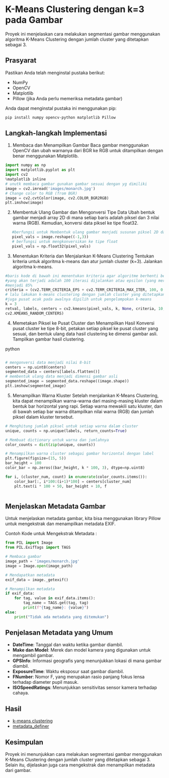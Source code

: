 # K-Means Clustering dengan k=3 pada Gambar

Proyek ini menjelaskan cara melakukan segmentasi gambar menggunakan algoritma K-Means Clustering dengan jumlah cluster yang ditetapkan sebagai 3.

## Prasyarat

Pastikan Anda telah menginstal pustaka berikut:

- NumPy
- OpenCV
- Matplotlib
- Pillow (jika Anda perlu memeriksa metadata gambar)

Anda dapat menginstal pustaka ini menggunakan pip:

```bash
pip install numpy opencv-python matplotlib Pillow
```

## Langkah-langkah Implementasi

1. Membaca dan Menampilkan Gambar
   Baca gambar menggunakan OpenCV dan ubah warnanya dari BGR ke RGB untuk ditampilkan dengan benar menggunakan Matplotlib.

```py
import numpy as np
import matplotlib.pyplot as plt
import cv2
%matplotlib inline
# unutk membaca gambar gunakan gambar sesuai dengan yg dimiliki
image = cv2.imread('images/monarch.jpg')
# Change color to RGB (from BGR)
image = cv2.cvtColor(image, cv2.COLOR_BGR2RGB)
plt.imshow(image)
```

2. Membentuk Ulang Gambar dan Mengonversi Tipe Data
   Ubah bentuk gambar menjadi array 2D di mana setiap baris adalah piksel dan 3 nilai warna (RGB). Kemudian, konversi data piksel ke tipe float32.

```py
   #berfungsi untuk Membentuk ulang gambar menjadi susunan piksel 2D dan 3 nilaiwarna (RGB)
   pixel_vals = image.reshape((-1,3))
   # berfungsi untuk mengkonversikan ke tipe float
   pixel_vals = np.float32(pixel_vals)
```

3.  Menentukan Kriteria dan Menjalankan K-Means Clustering
    Tentukan kriteria untuk algoritma k-means dan atur jumlah cluster (k=3). Jalankan algoritma k-means.

```py
#baris kode di bawah ini menentukan kriteria agar algoritme berhenti berjalan,
#yang akan terjadi adalah 100 iterasi dijalankan atau epsilon (yang merupakanakurasi yang dibutuhkan)
#menjadi 85%
criteria = (cv2.TERM_CRITERIA_EPS + cv2.TERM_CRITERIA_MAX_ITER, 100, 0.85)
# lalu lakukan k-means clustering dengan jumlah cluster yang ditetapkan sebagai 3
#juga pusat acak pada awalnya dipilih untuk pengelompokan k-means
k = 3
retval, labels, centers = cv2.kmeans(pixel_vals, k, None, criteria, 10,
cv2.KMEANS_RANDOM_CENTERS)
```

4. Memetakan Piksel ke Pusat Cluster dan Menampilkan Hasil
   Konversi pusat cluster ke tipe 8-bit, petakan setiap piksel ke pusat cluster yang sesuai, dan bentuk ulang data hasil clustering ke dimensi gambar asli. Tampilkan gambar hasil clustering.

python

```py

# mengonversi data menjadi nilai 8-bit
centers = np.uint8(centers)
segmented_data = centers[labels.flatten()]
# membentuk ulang data menjadi dimensi gambar asli
segmented_image = segmented_data.reshape((image.shape))
plt.imshow(segmented_image)

```

5. Menampilkan Warna Kluster
   Setelah menjalankan K-Means Clustering, kita dapat menampilkan warna-warna dari masing-masing kluster dalam bentuk bar horizontal yang rapi. Setiap warna mewakili satu kluster, dan di bawah setiap bar warna ditampilkan nilai warna (RGB) dan jumlah piksel dalam kluster tersebut.

```py
# Menghitung jumlah piksel untuk setiap warna dalam cluster
unique, counts = np.unique(labels, return_counts=True)

# Membuat dictionary untuk warna dan jumlahnya
color_counts = dict(zip(unique, counts))

# Menampilkan warna cluster sebagai gambar horizontal dengan label
plt.figure(figsize=(15, 5))
bar_height = 100
color_bar = np.zeros((bar_height, k * 100, 3), dtype=np.uint8)

for i, (cluster_num, count) in enumerate(color_counts.items()):
    color_bar[:, i*100:(i+1)*100] = centers[cluster_num]
    plt.text(i * 100 + 50, bar_height + 10, f



```

## Menjelaskan Metadata Gambar

Untuk menjelaskan metadata gambar, kita bisa menggunakan library Pillow untuk mengekstrak dan menampilkan metadata EXIF.

Contoh Kode untuk Mengekstrak Metadata :

```py
from PIL import Image
from PIL.ExifTags import TAGS

# Membaca gambar
image_path = 'images/monarch.jpg'
image = Image.open(image_path)

# Mendapatkan metadata
exif_data = image._getexif()

# Menampilkan metadata
if exif_data:
    for tag, value in exif_data.items():
        tag_name = TAGS.get(tag, tag)
        print(f"{tag_name}: {value}")
else:
    print("Tidak ada metadata yang ditemukan")

```

## Penjelasan Metadata yang Umum

- **DateTime**: Tanggal dan waktu ketika gambar diambil.
- **Make dan Model**: Merek dan model kamera yang digunakan untuk mengambil gambar.
- **GPSInfo**: Informasi geografis yang menunjukkan lokasi di mana gambar diambil.
- **ExposureTime**: Waktu eksposur saat gambar diambil.
- **FNumber**: Nomor F, yang merupakan rasio panjang fokus lensa terhadap diameter pupil masuk.
- **ISOSpeedRatings**: Menunjukkan sensitivitas sensor kamera terhadap cahaya.

## Hasil

- [k-means clustering](k-means_clustering.ipynb)
- [metadata_definer](metadata_definer.ipynb)

## Kesimpulan

Proyek ini menunjukkan cara melakukan segmentasi gambar menggunakan K-Means Clustering dengan jumlah cluster yang ditetapkan sebagai 3. Selain itu, dijelaskan juga cara mengekstrak dan menampilkan metadata dari gambar.
